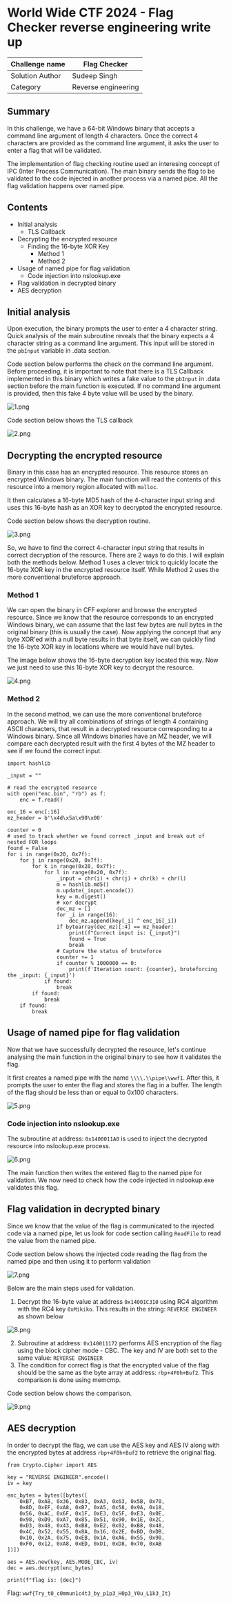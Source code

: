 # World Wide CTF 2024 - Flag Checker reverse engineering write up

| Challenge name | Flag Checker |
| -- | -- |
| Solution Author | Sudeep Singh |
| Category | Reverse engineering|

## Summary

In this challenge, we have a 64-bit Windows binary that accepts a command line argument of length 4 characters. Once the correct 4 characters are provided as the command line argument, it asks the user to enter a flag that will be validated.

The implementation of flag checking routine used an interesing concept of IPC (Inter Process Communication). The main binary sends the flag to be validated to the code injected in another process via a named pipe. All the flag validation happens over named pipe.

## Contents
- Initial analysis
	- TLS Callback
- Decrypting the encrypted resource
	- Finding the 16-byte XOR Key
		- Method 1
		- Method 2
- Usage of named pipe for flag validation
	- Code injection into nslookup.exe
- Flag validation in decrypted binary
- AES decryption

## Initial analysis

Upon execution, the binary prompts the user to enter a 4 character string. Quick analysis of the main subroutine reveals that the binary expects a 4 character string as a command line argument. This input will be stored in the `pbInput` variable in .data section.

Code section below performs the check on the command line argument. Before proceeding, it is important to note that there is a TLS Callback implemented in this binary which writes a fake value to the `pbInput` in .data section before the main function is executed. If no command line argument is provided, then this fake 4 byte value will be used by the binary.

![1.png](images/1.png "1.png")

Code section below shows the TLS callback

![2.png](images/2.png "2.png")

## Decrypting the encrypted resource

Binary in this case has an encrypted resource. This resource stores an encrypted Windows binary. The main function will read the contents of this resource into a memory region allocated with `malloc`.

It then calculates a 16-byte MD5 hash of the 4-character input string and uses this 16-byte hash as an XOR key to decrypted the encrypted resource.

Code section below shows the decryption routine.

![3.png](images/3.png "3.png")

So, we have to find the correct 4-character input string that results in correct decryption of the resource. There are 2 ways to do this. I will explain both the methods below. Method 1 uses a clever trick to quickly locate the 16-byte XOR key in the encrypted resource itself. While Method 2 uses the more conventional bruteforce approach.

### Method 1

We can open the binary in CFF explorer and browse the encrypted resource. Since we know that the resource corresponds to an encrypted Windows binary, we can assume that the last few bytes are null bytes in the original binary (this is usually the case). Now applying the concept that any byte XOR'ed with a null byte results in that byte itself, we can quickly find the 16-byte XOR key in locations where we would have null bytes.

The image below shows the 16-byte decryption key located this way. Now we just need to use this 16-byte XOR key to decrypt the resource.

![4.png](images/4.png "4.png")

### Method 2

In the second method, we can use the more conventional bruteforce approach. We will try all combinations of strings of length 4 containing ASCII characters, that result in a decrypted resource corresponding to a Windows binary. Since all Windows binaries have an MZ header, we will compare each decrypted result with the first 4 bytes of the MZ header to see if we found the correct input.

```
import hashlib

_input = ""

# read the encrypted resource
with open("enc.bin", "rb") as f:
	enc = f.read()

enc_16 = enc[:16]
mz_header = b'\x4d\x5a\x90\x00'

counter = 0
# used to track whether we found correct _input and break out of nested FOR loops
found = False
for i in range(0x20, 0x7f):
	for j in range(0x20, 0x7f):
		for k in range(0x20, 0x7f):
			for l in range(0x20, 0x7f):
				_input = chr(i) + chr(j) + chr(k) + chr(l)
				m = hashlib.md5()
				m.update(_input.encode())
				key = m.digest()
				# xor decrypt
				dec_mz = []
				for _i in range(16):
					dec_mz.append(key[_i] ^ enc_16[_i])
				if bytearray(dec_mz)[:4] == mz_header:
					print(f"Correct input is: {_input}")
					found = True
					break
				# Capture the status of bruteforce
				counter += 1
				if counter % 1000000 == 0:
					print(f'Iteration count: {counter}, bruteforcing the _input: {_input}')
			if found:
				break
		if found:
			break
	if found:
		break

```

## Usage of named pipe for flag validation

Now that we have successfully decrypted the resource, let's continue analysing the main function in the original binary to see how it validates the flag.

It first creates a named pipe with the name `\\\\.\\pipe\\wwf1`. After this, it prompts the user to enter the flag and stores the flag in a buffer. The length of the flag should be less than or equal to 0x100 characters.

![5.png](images/5.png "5.png")

### Code injection into nslookup.exe

The subroutine at address: `0x1400011A0` is used to inject the decrypted resource into nslookup.exe process.

![6.png](images/6.png "6.png")

The main function then writes the entered flag to the named pipe for validation. We now need to check how the code injected in nslookup.exe validates this flag.

## Flag validation in decrypted binary

Since we know that the value of the flag is communicated to the injected code via a named pipe, let us look for code section calling `ReadFile` to read the value from the named pipe.

Code section below shows the injected code reading the flag from the named pipe and then using it to perform validation

![7.png](images/7.png "7.png")

Below are the main steps used for validation.

1. Decrypt the 16-byte value at address `0x14001C310` using RC4 algorithm with the RC4 key `0xMikiko`. This results in the string: `REVERSE ENGINEER` as shown below

![8.png](images/8.png "8.png")

2. Subroutine at address: `0x140011172` performs AES encryption of the flag using the block cipher mode - CBC. The key and IV are both set to the same value: `REVERSE ENGINEER`
3. The condition for correct flag is that the encrypted value of the flag should be the same as the byte array at address: `rbp+4F0h+Buf2`. This comparison is done using memcmp.

Code section below shows the comparison.

![9.png](images/9.png "9.png")

## AES decryption

In order to decrypt the flag, we can use the AES key and AES IV along with the encrypted bytes at address `rbp+4F0h+Buf2` to retrieve the original flag.

```
from Crypto.Cipher import AES

key = "REVERSE ENGINEER".encode()
iv = key

enc_bytes = bytes([bytes([
    0xB7, 0xA8, 0x36, 0x83, 0xA3, 0x63, 0x5B, 0x70,
    0x8D, 0xEF, 0xA8, 0xB7, 0xA5, 0x58, 0x9A, 0x18,
    0x56, 0xAC, 0x6F, 0x1F, 0xE3, 0x5F, 0xE3, 0x0E,
    0x98, 0xD9, 0xA7, 0x85, 0x51, 0x90, 0x1E, 0x2C,
    0xD3, 0x48, 0x43, 0xB8, 0xE2, 0x02, 0xB8, 0x48,
    0x4C, 0x52, 0x55, 0x8A, 0x16, 0x2E, 0xBD, 0xDB,
    0x10, 0x2A, 0x75, 0xEB, 0x1A, 0xA6, 0x55, 0x90,
    0xF0, 0x12, 0xA8, 0xED, 0xD1, 0xD8, 0x70, 0xAB
])])

aes = AES.new(key, AES.MODE_CBC, iv)
dec = aes.decrypt(enc_bytes)

print(f"flag is: {dec}")
```

Flag: `wwf{Try_t0_c0mmun1c4t3_by_p1p3_H0p3_Y0u_L1k3_It}`
